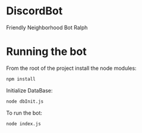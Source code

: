 # DiscordBot
 Friendly Neighborhood Bot Ralph

# Running the bot
From the root of the project install the node modules:

```bash
npm install
```

Initialize DataBase:

```bash
node dbInit.js
```

To run the bot:

```bash
node index.js
```
